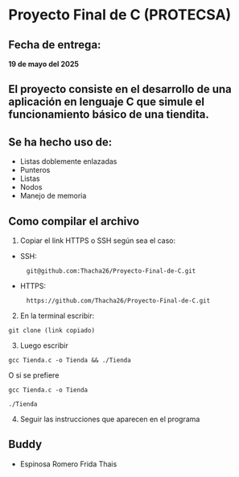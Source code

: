 # Proyecto Final de C (PROTECSA)

## Fecha de entrega:

**19 de mayo del 2025**

## El proyecto consiste en el desarrollo de una aplicación en lenguaje C que simule el funcionamiento básico de una tiendita.

## Se ha hecho uso de:

- Listas doblemente enlazadas
- Punteros
- Listas
- Nodos
- Manejo de memoria

## Como compilar el archivo

1. Copiar el link HTTPS o SSH según sea el caso:
- SSH:
```
     git@github.com:Thacha26/Proyecto-Final-de-C.git
```
- HTTPS:
```
     https://github.com/Thacha26/Proyecto-Final-de-C.git
```

2. En la terminal escribir:

```
git clone (link copiado)
```
3. Luego escribir 

```
gcc Tienda.c -o Tienda && ./Tienda

```
O si se prefiere

```
gcc Tienda.c -o Tienda
```
```
./Tienda
```
4. Seguir las instrucciones que aparecen en el programa
## Buddy 

- Espinosa Romero Frida Thais
